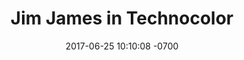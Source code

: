 ---
title: "Jim James in Technocolor"
description: Jim James, Red Rocks 2011
layout: post
date:   2017-06-25 10:10:08 -0700
type: photo
category: photo
tags: none
location: Red Rocks Ampitheater, CO
img_url: "http://res.cloudinary.com/ericwindmill/image/upload/c_scale,w_250/v1502579742/portfolio_site/jim_rr_2011.png"
external_url: https://www.instagram.com/ericwindmill/?hl=en
---